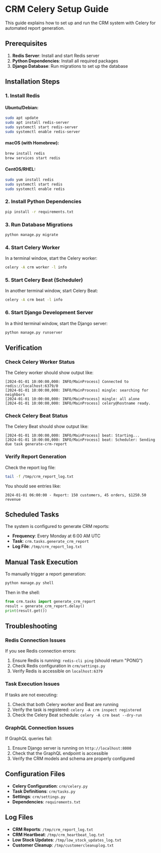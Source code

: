 # CRM Celery Setup Guide

This guide explains how to set up and run the CRM system with Celery for automated report generation.

## Prerequisites

1. **Redis Server**: Install and start Redis server
2. **Python Dependencies**: Install all required packages
3. **Django Database**: Run migrations to set up the database

## Installation Steps

### 1. Install Redis

#### Ubuntu/Debian:
```bash
sudo apt update
sudo apt install redis-server
sudo systemctl start redis-server
sudo systemctl enable redis-server
```

#### macOS (with Homebrew):
```bash
brew install redis
brew services start redis
```

#### CentOS/RHEL:
```bash
sudo yum install redis
sudo systemctl start redis
sudo systemctl enable redis
```

### 2. Install Python Dependencies

```bash
pip install -r requirements.txt
```

### 3. Run Database Migrations

```bash
python manage.py migrate
```

### 4. Start Celery Worker

In a terminal window, start the Celery worker:

```bash
celery -A crm worker -l info
```

### 5. Start Celery Beat (Scheduler)

In another terminal window, start Celery Beat:

```bash
celery -A crm beat -l info
```

### 6. Start Django Development Server

In a third terminal window, start the Django server:

```bash
python manage.py runserver
```

## Verification

### Check Celery Worker Status

The Celery worker should show output like:
```
[2024-01-01 10:00:00,000: INFO/MainProcess] Connected to redis://localhost:6379/0
[2024-01-01 10:00:00,000: INFO/MainProcess] mingle: searching for neighbors
[2024-01-01 10:00:00,000: INFO/MainProcess] mingle: all alone
[2024-01-01 10:00:00,000: INFO/MainProcess] celery@hostname ready.
```

### Check Celery Beat Status

The Celery Beat should show output like:
```
[2024-01-01 10:00:00,000: INFO/MainProcess] beat: Starting...
[2024-01-01 10:00:00,000: INFO/MainProcess] beat: Scheduler: Sending due task generate-crm-report
```

### Verify Report Generation

Check the report log file:

```bash
tail -f /tmp/crm_report_log.txt
```

You should see entries like:
```
2024-01-01 06:00:00 - Report: 150 customers, 45 orders, $1250.50 revenue
```

## Scheduled Tasks

The system is configured to generate CRM reports:

- **Frequency**: Every Monday at 6:00 AM UTC
- **Task**: `crm.tasks.generate_crm_report`
- **Log File**: `/tmp/crm_report_log.txt`

## Manual Task Execution

To manually trigger a report generation:

```bash
python manage.py shell
```

Then in the shell:
```python
from crm.tasks import generate_crm_report
result = generate_crm_report.delay()
print(result.get())
```

## Troubleshooting

### Redis Connection Issues

If you see Redis connection errors:
1. Ensure Redis is running: `redis-cli ping` (should return "PONG")
2. Check Redis configuration in `crm/settings.py`
3. Verify Redis is accessible on `localhost:6379`

### Task Execution Issues

If tasks are not executing:
1. Check that both Celery worker and Beat are running
2. Verify the task is registered: `celery -A crm inspect registered`
3. Check the Celery Beat schedule: `celery -A crm beat --dry-run`

### GraphQL Connection Issues

If GraphQL queries fail:
1. Ensure Django server is running on `http://localhost:8000`
2. Check that the GraphQL endpoint is accessible
3. Verify the CRM models and schema are properly configured

## Configuration Files

- **Celery Configuration**: `crm/celery.py`
- **Task Definitions**: `crm/tasks.py`
- **Settings**: `crm/settings.py`
- **Dependencies**: `requirements.txt`

## Log Files

- **CRM Reports**: `/tmp/crm_report_log.txt`
- **CRM Heartbeat**: `/tmp/crm_heartbeat_log.txt`
- **Low Stock Updates**: `/tmp/low_stock_updates_log.txt`
- **Customer Cleanup**: `/tmp/customercleanuplog.txt`
